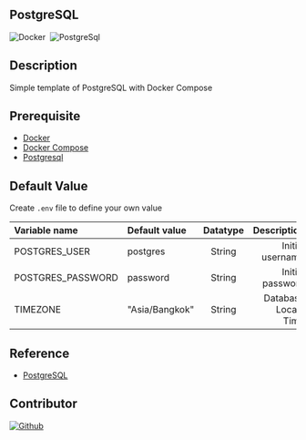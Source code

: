 ## PostgreSQL
<img alt="Docker" src="https://img.shields.io/badge/Docker-2496ED?&style=flat&logo=docker&logoColor=ffffff">&nbsp;
<img alt="PostgreSql" src="https://img.shields.io/badge/Postgresql-F7F7F7?&style=flat&logo=postgresql&logoColor=336791">&nbsp;

## Description
Simple template of PostgreSQL with Docker Compose

## Prerequisite
* [Docker](https://docs.docker.com/engine/install/ubuntu/)
* [Docker Compose](https://docs.docker.com/compose/install/)
* [Postgresql](https://hub.docker.com/_/postgres)

## Default Value
Create `.env` file to define your own value

| Variable name     | Default value  | Datatype |          Description |
|:------------------|:---------------|:--------:|---------------------:|
| POSTGRES_USER     | postgres       |  String  |     Initial username |
| POSTGRES_PASSWORD | password       |  String  |     Initial password |
| TIMEZONE          | "Asia/Bangkok" |  String  | Database Locale Time |

## Reference
* [PostgreSQL](https://hub.docker.com/_/postgres)

## Contributor
[![Github](https://img.shields.io/badge/Harin3Bone-181717?style=flat&logo=github&logoColor=ffffff)](https://github.com/Harin3Bone)
